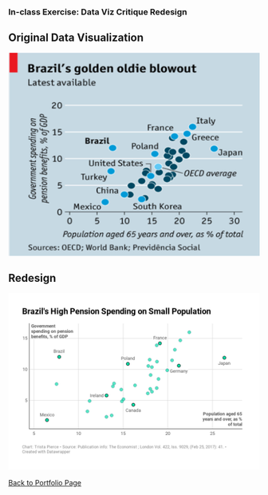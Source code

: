 ### In-class Exercise: Data Viz Critique Redesign

## Original Data Visualization
<img src="Brazil.png" width="600"/>

## Redesign 
<img src="DataWrapper-Brazil.png" width="800"/>


[Back to Portfolio Page](/README.md)
